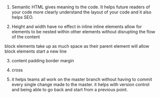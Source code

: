 1. Semantic HTML gives meaning to the code.  It helps future readers of your code more clearly understand
the layout of your code and it also helps SEO.

2. Height and width have no effect in inline
inline elements allow for elements to be nested within other elements without disrupting the flow of the content

block elements take up as much space as their parent element will allow
block elements start a new line

3. content padding border margin 

4. cross

5. it helps teams all work on the master branch without having to commit every single change made to the master.
it helps with version control and being able to go back and start from a previous point.